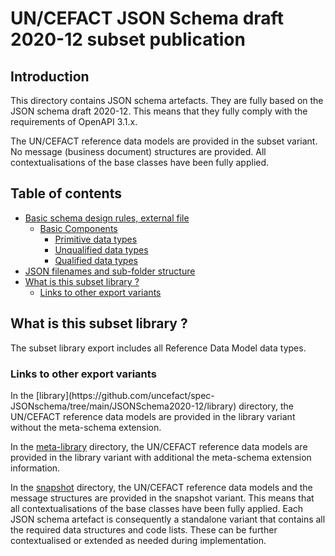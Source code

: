 # UN/CEFACT JSON Schema draft 2020-12 subset publication

## Introduction

This directory contains JSON schema artefacts. They are fully based on the JSON schema draft 2020-12.
This means that they fully comply with the requirements of OpenAPI 3.1.x.  

The UN/CEFACT reference data models are provided in the subset variant. No message (business document) 
structures are provided. All contextualisations of the base classes have been fully applied. 

## Table of contents
<!-- TOC depthFrom:1 depthTo:3 withLinks:1 updateOnSave:1 orderedList:0 -->

- [Basic schema design rules, external file](../meta-library/README.md#basicPrinciples)
  - [Basic Components](../meta-library/README.md#basicComponents)
    - [Primitive data types](../meta-library/README.md#pdt)
	- [Unqualified data types](../meta-library/README.md#udt)
    - [Qualified data types](../meta-library/README.md#qdt)	
- [JSON filenames and sub-folder structure](#jsonFilenames)
- [What is this subset library ?](#subsetLibrary)
  - [Links to other export variants](#exportLinks)

<!-- /TOC -->

## What is this subset library ?

<a name="subsetLibrary" />
The subset library export includes all Reference Data Model data types. 

### Links to other export variants

<a name="exportLinks" />
In the [library](https://github.com/uncefact/spec-JSONschema/tree/main/JSONSchema2020-12/library) directory, 
the UN/CEFACT reference data models are provided in the library variant without the meta-schema extension.

In the [meta-library](https://github.com/uncefact/spec-JSONschema/tree/main/JSONSchema2020-12/meta-library) directory, 
the UN/CEFACT reference data models are provided in the library variant with additional the meta-schema extension information.

In the [snapshot](https://github.com/uncefact/spec-JSONschema/tree/main/JSONSchema2020-12/snapshot) directory, 
the UN/CEFACT reference data models and the message structures are provided in the snapshot variant. This means 
that all contextualisations of the base classes have been fully applied. Each JSON schema artefact is 
consequently a standalone variant that contains all the required data structures and code lists. These can be 
further contextualised or extended as needed during implementation. 
